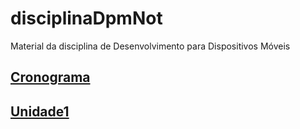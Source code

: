 <!-- Disciplina OLD <https://ava3.furb.br/course/view.php?id=24151> -->

# disciplinaDpmNot

Material da disciplina de Desenvolvimento para Dispositivos Móveis

## [Cronograma](cronograma.md "cronograma")  

## [Unidade1](Unidade1 "Unidade 1")  
